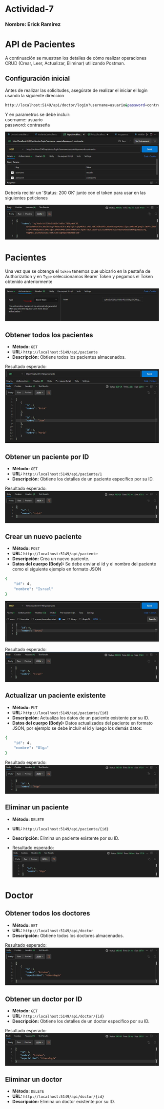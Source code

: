 # Actividad-7
### Nombre: Erick Ramírez  

# API de Pacientes  

A continuación se muestran los detalles de cómo realizar operaciones CRUD (Crear, Leer, Actualizar, Eliminar) utilizando Postman.  

## Configuración inicial  

Antes de realizar las solicitudes, asegúrate de realizar el iniciar el login usando la siguiente direccion
```bash
http://localhost:5149/api/doctor/login?username=usuario&password=contraseña
```
Y en parametros se debe incluir:  
username: usuario  
password: contraseña   

![Ejemplo de imagen](images/login_post.JPG)

Debería recibir un 'Status: 200 OK' junto con el token para usar en las siguientes peticiones  

![Ejemplo de imagen](images/response_token.JPG)  

# Pacientes  

Una vez que se obtenga el `token` tenemos que ubicarlo en la pestaña de Authorization y en `Type` seleccionamos Bearer Token y pegamos el Token obtenido anteriormente  

![Ejemplo de imagen](images/token.JPG)  

## Obtener todos los pacientes

- **Método:** `GET`
- **URL:** `http://localhost:5149/api/paciente`
- **Descripción:** Obtiene todos los pacientes almacenados.

Resultado esperado:  
![Ejemplo de imagen](images/pacientes_all_get.JPG)

## Obtener un paciente por ID

- **Método:** `GET`
- **URL:** `http://localhost:5149/api/paciente/1`
- **Descripción:** Obtiene los detalles de un paciente específico por su ID.

Resultado esperado:  
![Ejemplo de imagen](images/pacientes_id_get.JPG)

## Crear un nuevo paciente

- **Método:** `POST`
- **URL:** `http://localhost:5149/api/paciente`
- **Descripción:** Crea un nuevo paciente.
- **Datos del cuerpo (Body):** Se debe enviar el id y el nombre del paciente como el siguiente ejemplo en formato JSON
```bash
{
    "id": 4,
    "nombre": "Israel"
}
```
![Ejemplo de imagen](images/post_create_conf.JPG)  

Resultado esperado:  
![Ejemplo de imagen](images/post_create_paciente.JPG)

## Actualizar un paciente existente

- **Método:** `PUT`
- **URL:** `http://localhost:5149/api/paciente/{id}`
- **Descripción:** Actualiza los datos de un paciente existente por su ID.
- **Datos del cuerpo (Body):** Datos actualizados del paciente en formato JSON, por ejemplo se debe incluir el id y luego los demás datos:
```bash
{
    "id": 4,
    "nombre": "Olga"
}
```

Resultado esperado:  
![Ejemplo de imagen](images/pacientes_put.JPG)

## Eliminar un paciente

- **Método:** `DELETE`
- **URL:** `http://localhost:5149/api/paciente/{id}`
- **Descripción:** Elimina un paciente existente por su ID.

- Resultado esperado:  
![Ejemplo de imagen](images/pacientes_delete.JPG)

# Doctor 

## Obtener todos los doctores

- **Método:** `GET`
- **URL:** `http://localhost:5149/api/doctor`
- **Descripción:** Obtiene todos los doctores almacenados.

Resultado esperado:  
![Ejemplo de imagen](images/doctor_all_get.JPG)

## Obtener un doctor por ID

- **Método:** `GET`
- **URL:** `http://localhost:5149/api/doctor/{id}`
- **Descripción:** Obtiene los detalles de un doctor específico por su ID.

Resultado esperado:  
![Ejemplo de imagen](images/doctor_id_get.JPG)

## Eliminar un doctor

- **Método:** `DELETE`
- **URL:** `http://localhost:5149/api/doctor/{id}`
- **Descripción:** Elimina un doctor existente por su ID.



